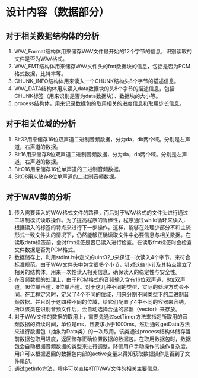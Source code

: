 #  设计内容（数据部分）
## 对于相关数据结构体的分析
1. WAV_Format结构体用来储存WAV文件最开始的12个字节的信息，识别读取的文件是否为WAV格式。
2. WAV_FMT结构体用来储存WAV文件头的fmt数据块的信息，包括是否为PCM格式数据，比特率等。
3. CHUNK_INFO结构体用来读入一个CHUNK结构头8个字节的描述信息。
3. WAV_DATA结构体用来读入data数据块的头8个字节的描述信息，包括CHUNK标签（用来识别是否为data数据块）、数据块的大小等。
4. process结构体，用来记录数据包的取用相关的进度信息和取用步长信息。

## 对于相关位域的分析
1. Bit32用来储存16位双声道二进制音频数据，分为da，db两个域。分别是左声道，右声道的数据。
2. Bit16用来储存8位双声道二进制音频数据，分为da，db两个域。分别是左声道，右声道的数据。
3. BitO16用来储存16位单声道的二进制音频数据。
4. BitO8用来储存8位单声道的二进制音频数据。

## 对于WAV类的分析
1. 传入需要读入的WAV格式文件的路径，而后对于WAV格式的文件头进行通过二进制模式读取操作。为了提高程序的鲁棒性，程序通过while循环来读入，根据读入的标签的特点来进行下一步操作。这样，能够在处理少部分不和主流形式一致文件头的情况下，仍然能够正确读取文件中必要信息与相关数据。在读取data标签前，会对fmt标签是否已读入进行检查。在读取fmt标签时会检查文件数据是否为PCM格式。
2. 数据储存上，利用stdint.h中定义的uint32_t来保证一次读入4个字节，来符合标准规范。由于WAV文件头中包含很多个小节，针对这些小节及其特点建立了相关的结构体。用来一次性读入相关信息，确保读入的稳定性与安全性。
3. 在音频数据的处理上，由于PCM格式的音频输入含有16位双声道，8位双声道，16位单声道，8位单声道。对于这几种不同的类型，实际的处理方式会不同。在工程定义时，定义了4个不同的位域，用来分割不同类型下的二进制音频数据。并且对于这四种不同的位域，给它们配置了4中不同的容器来容纳。所以该类在识别音频文件后，会自动选择合适的容器（vector）来存放。
4. 对于WAV文件的数据的取用上，需要先通过setTimer方法来指定所取用的音频数据的持续时间，单位是ms，且要求小于1000ms。然后通过getData方法来进行数据包（抽象为Data类）的一次取用。该类通过process结构体储存当前数据包取用进度，返回储存正确位置数据的数据包。在取用数据包时，数据包会自动根据音频数据的类型来进行调整，降低用户手动操作的操作复杂度。用户可以根据返回的数据包内部的active变量来得知获取数据操作是否到了文件尾部。
5. 通过getInfo方法，程序可以直接打印WAV文件的相关主要信息。
